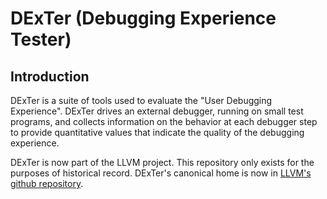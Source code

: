 # DExTer (Debugging Experience Tester)

## Introduction

DExTer is a suite of tools used to evaluate the "User Debugging Experience". DExTer drives an external debugger, running on small test programs, and collects information on the behavior at each debugger step to provide quantitative values that indicate the quality of the debugging experience.

DExTer is now part of the LLVM project. This repository only exists for the purposes of historical record. DExTer's canonical home is now in [LLVM's github repository](https://github.com/llvm/llvm-project/tree/main/cross-project-tests/debuginfo-tests/dexter).
